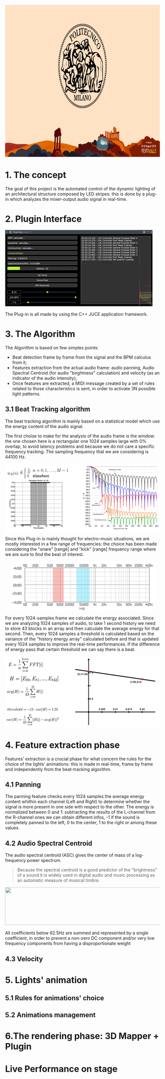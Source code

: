 <p align="center"> <img width="877" height="494" src="images/Festivalle_polimi.JPG" > </p>

# 1. The concept

The goal of this project is the automated control of the dynamic lighting of an architectural structure composed by LED stripes: this is done by a plug-in which analyzes the mixer-output audio signal in real-time.

# 2. Plugin Interface

![gif](images/interface.gif)<br>

The Plug-in is all made by using the C++ JUCE application framework. 
# 3. The Algorithm

The Algorithm is based on few simples points:

- Beat detection frame by frame from the signal and the BPM calculus from it;
- Features extraction from the actual audio frame: audio panning, Audio Spectral Centroid (for audio "birghtness" calculation) and velocity (as an indicator of the audio intensity);
- Once features are extracted, a MIDI message created by a set of rules related to those characteristics is sent, in order to activate 3N possible light patterns.

##  3.1 Beat Tracking algorithm

The beat tracking algorithm is mainly based on a statistical model which use the energy content of the audio signal.

The first choise to make for the analysis of the audio frame is the window: the one chosen here is a rectangular one 1024 samples large with 0% overlap, to avoid latency problems and because we do not care a specific frequency tracking. The sampling frequency that we are considering is 44100 Hz.

<p align="center"> <img width="575" height="218" src="images/beattrack_0(1).png" > </p>

Since this Plug-in is mainly thought for electro-music situations, we are mostly interested in a few range of frequencies: the choice has been made considering the "snare" [range]  and "kick" [range]  frequency range where we are sure to find the beat of interest.

<p align="center"> <img width="475" height="159" src="images/beattrack_0(2).png" > </p>

For every 1024-samples frame we calculate the energy associated. Since we are analyzing 1024 samples of audio, to take 1 second history we need to store 43 blocks in an array and then calculate the average energy for that second. Then, every 1024 samples a threshold is calculated based on the variance of the "history energy array" calculated before and that is updated every 1024 samples to improve the real-time performances. If the difference of energy pass that certain threshold we can say there is a beat.

<p align="center"> <img width="538" height="230" src="images/beattrack(3).png" > </p>





# 4. Feature extraction phase

Features' extraction is a crucial phase for what concern the rules for the choice of the lights' animations: this is made in real-time, frame by frame and independently from the beat-tracking algorithm.

##  4.1 Panning

The panning feature checks every 1024 samples the average energy content whithin each channel (Left and Right) to determine whether the signal is more present in one side with respect to the other. The energy is normalized between 0 and 1: subtracting the results of the  L-channel from the R-channel ones we can obtain different infos, -1 if the sound is completely panned to the left, 0 to the center, 1 to the right or among these values.

##  4.2 Audio Spectral Centroid

The audio spectral centroid (ASC) gives the center of mass of a log-frequency power spectrum.

>Because the spectral centroid is a good predictor of the "brightness" of a sound it is widely used in digital audio and music processing as an automatic measure of musical timbre.

<p align="center"> <img width="683" height="123" src="images/spectralcentroid1.JPG" > </p>


All coefficients below 62.5Hz are summed and represented by a single coefficient, in order to prevent a non-zero DC component and/or very low frequency components from having a disproportionate weight

##  4.3 Velocity

# 5. Lights' animation 
##  5.1 Rules for animations' choice
##  5.2 Animations management

# 6.The rendering phase: 3D Mapper + Plugin 




# Live Performance on stage
